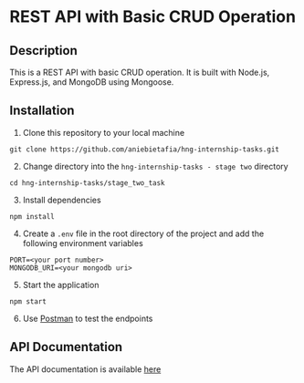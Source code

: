 # REST API with Basic CRUD Operation

## Description

This is a REST API with basic CRUD operation. It is built with Node.js, Express.js, and MongoDB using Mongoose.

## Installation

1. Clone this repository to your local machine

```
git clone https://github.com/aniebietafia/hng-internship-tasks.git
```

2. Change directory into the `hng-internship-tasks - stage two` directory

```
cd hng-internship-tasks/stage_two_task
```

3. Install dependencies

```
npm install
```

4. Create a `.env` file in the root directory of the project and add the following environment variables

```
PORT=<your port number>
MONGODB_URI=<your mongodb uri>
```

5. Start the application

```
npm start
```

6. Use [Postman](https://www.postman.com/) to test the endpoints

## API Documentation

The API documentation is available [here](https://documenter.getpostman.com/view/22984536/2s9YC2zDDv)
